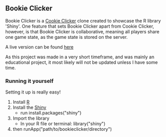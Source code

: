 ## Bookie Clicker
Bookie Clicker is a [Cookie Clicker](https://orteil.dashnet.org/cookieclicker/)
clone created to showcase the R library 'Shiny'. One feature that sets Bookie Clicker
apart from Cookie Clicker, however, is that Bookie Clicker is collaborative, meaning
all players share one game state, as the game state is stored on the server.

A live version can be found [here](viz.datasci.watzek.cloud/bookieclicker/)

As this project was made in a very short timeframe, and was mainly an educational
project, it most likely will not be updated unless I have some time.  

### Running it yourself
Setting it up is really easy!  
1. Install [R](https://www.r-project.org/)
2. Install the [Shiny](https://shiny.rstudio.com/)
   * run  install.packages("shiny")
3. Import the library
   * In your R file or terminal:  library("shiny")
4. then runApp("path/to/bookieclicker/directory")
